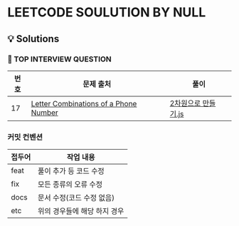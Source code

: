 # LEETCODE SOULUTION BY NULL

## 💡 Solutions


### 🌱 TOP INTERVIEW QUESTION

| 번호 | 문제 출처 | 풀이 |
| --- | ------- | --- |
| 17 | [Letter Combinations of a Phone Number](https://leetcode.com/problems/letter-combinations-of-a-phone-number/) | [2차원으로 만들기.js](https://github.com/codeisneverodd/programmers-coding-test/blob/main/level-0/2차원으로-만들기&120842&.js) |


### 커밋 컨벤션

| 접두어   | 작업 내용                           |
| -------- | ----------------------------------- |
| feat     | 풀이 추가 등 코드 수정                   |
| fix      | 모든 종류의 오류 수정                    |
| docs     | 문서 수정(코드 수정 없음)                 |
| etc      | 위의 경우들에 해당 하지 경우         |
